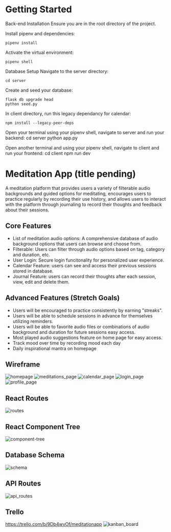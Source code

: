 # Getting Started

Back-end Installation
Ensure you are in the root directory of the project.

Install pipenv and dependencies:

    pipenv install

Activate the virtual environment:

    pipenv shell

Database Setup
Navigate to the server directory:

    cd server

Create and seed your database:   

    flask db upgrade head
    python seed.py

In client directory, run this legacy dependancy for calendar:

    npm install --legacy-peer-deps

Open your terminal using your pipenv shell, navigate to server and run your backend:
    cd server
    python app.py

Open another terminal and using your pipenv shell, navigate to client and run your frontend:
    cd client
    npm run dev

# Meditation App (title pending)

A meditation platform that provides users a variety of filterable audio backgrounds and guided options for meditating, encourages users to practice regularly by recording their use history, and allows users to interact with the platform through journaling to record their thoughts and feedback about their sessions. 

## Core Features

* List of meditation audio options: A comprehensive database of audio background options that users can browse and choose from. 
* Filterable: Users can filter through audio options based on tag, category and duration, etc. 
* User Login: Secure login funcitonality for personalized user experience. 
* Calendar Feature: users can see and access their previous sessions stored in database. 
* Journal Feature: users can record their thoughts after each session, view, edit and delete them. 

## Advanced Features (Stretch Goals)

* Users will be encouraged to practice consistently by earning "streaks".
* Users will be able to schedule sessions in advance for themselves utilizing reminders.
* Users will be able to favorite audio files or combinations of audio background and duration for future sessions easy access. 
* Most played audio suggestions feature on home page for easy access.
* Track mood over time by recording mood each day
* Daily inspirational mantra on homepage

## Wireframe

<img src="Planning/homepage.png" alt="homepage"/>
<img src="Planning/MeditationsPage.png" alt="meditations_page"/>
<img src="Planning/CalendarPage.png" alt="calendar_page"/>
<img src="Planning/SignInPage.png" alt="login_page"/>
<img src="Planning/ProfilePage.png" alt="profile_page">

## React Routes

<img src="Planning/ReactRoutes.png" alt="routes"/>

## React Component Tree

<img src="Planning/ComponentTree.png" alt="component-tree"/>

## Database Schema

<img src="Planning/Schema.png" alt="schema"/>

## API Routes

<img src="Planning/API Routes.png" alt="api_routes"/>

## Trello

https://trello.com/b/9Db4wvOf/meditationapp
<img src="Planning/kanban_board.png" alt="kanban_board"/>
